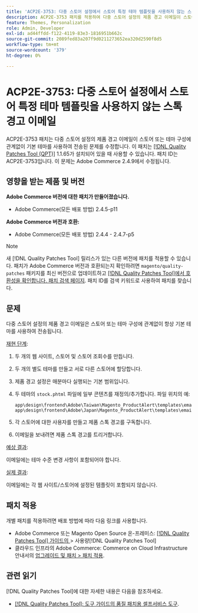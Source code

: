 ```yaml
---
title: 'ACP2E-3753: 다중 스토어 설정에서 스토어 특정 테마 템플릿을 사용하지 않는 스톡 경고 이메일'
description: ACP2E-3753 패치를 적용하여 다중 스토어 설정의 제품 경고 이메일이 스토어 또는 테마 구성에 관계없이 기본 테마를 사용하여 항상 전송되는 Adobe Commerce 문제를 해결합니다.
feature: Themes, Personalization
role: Admin, Developer
exl-id: ad44ffdd-f122-4119-83e3-1816951b662c
source-git-commit: 2089fed83a207f9d0211273652ea320d2590f8d5
workflow-type: tm+mt
source-wordcount: '379'
ht-degree: 0%

---
```


# ACP2E-3753: 다중 스토어 설정에서 스토어 특정 테마 템플릿을 사용하지 않는 스톡 경고 이메일

ACP2E-3753 패치는 다중 스토어 설정의 제품 경고 이메일이 스토어 또는 테마 구성에 관계없이 기본 테마를 사용하여 전송된 문제를 수정합니다. 이 패치는 [[!DNL Quality Patches Tool (QPT)]](/help/tools/quality-patches-tool/quality-patches-tool-to-self-serve-quality-patches.md) 1.1.65가 설치되어 있을 때 사용할 수 있습니다. 패치 ID는 ACP2E-3753입니다. 이 문제는 Adobe Commerce 2.4.9에서 수정됩니다.

## 영향을 받는 제품 및 버전

**Adobe Commerce 버전에 대한 패치가 만들어졌습니다.**

* Adobe Commerce(모든 배포 방법) 2.4.5-p11

**Adobe Commerce 버전과 호환:**

* Adobe Commerce(모든 배포 방법) 2.4.4 - 2.4.7-p5

>[!NOTE]
>
>새 [!DNL Quality Patches Tool] 릴리스가 있는 다른 버전에 패치를 적용할 수 있습니다. 패치가 Adobe Commerce 버전과 호환되는지 확인하려면 `magento/quality-patches` 패키지를 최신 버전으로 업데이트하고 [[!DNL Quality Patches Tool]에서 호환성을 확인합니다. 패치 검색 페이지](https://experienceleague.adobe.com/tools/commerce-quality-patches/index.html?lang=ko). 패치 ID를 검색 키워드로 사용하여 패치를 찾습니다.

## 문제

다중 스토어 설정의 제품 경고 이메일은 스토어 또는 테마 구성에 관계없이 항상 기본 테마를 사용하여 전송됩니다.

<u>재현 단계</u>:

1. 두 개의 웹 사이트, 스토어 및 스토어 조회수를 만듭니다.
1. 두 개의 별도 테마를 만들고 서로 다른 스토어에 할당합니다.
1. 제품 경고 설정은 매분마다 실행되는 기본 범위입니다.
1. 두 테마의 `stock.phtml` 파일에 일부 콘텐츠를 재정의/추가합니다. 파일 위치의 예:

   ```
   app\design\frontend\Adobe\Taiwan\Magento_ProductAlert\templates\email\stock.phtml
   app\design\frontend\Adobe\Japan\Magento_ProductAlert\templates\email\stock.phtml
   ```

1. 각 스토어에 대한 사용자를 만들고 제품 스톡 경고를 구독합니다.
1. 이메일을 보내려면 제품 스톡 경고를 트리거합니다.

<u>예상 결과</u>:

이메일에는 테마 수준 변경 사항이 포함되어야 합니다.

<u>실제 결과</u>:

이메일에는 각 웹 사이트/스토어에 설정된 템플릿이 포함되지 않습니다.

## 패치 적용

개별 패치를 적용하려면 배포 방법에 따라 다음 링크를 사용합니다.

* Adobe Commerce 또는 Magento Open Source 온-프레미스: [[!DNL Quality Patches Tool]  가이드의 ](/help/tools/quality-patches-tool/usage.md)> 사용량[!DNL Quality Patches Tool]
* 클라우드 인프라의 Adobe Commerce: Commerce on Cloud Infrastructure 안내서의 [업그레이드 및 패치 > 패치 적용](https://experienceleague.adobe.com/docs/commerce-cloud-service/user-guide/develop/upgrade/apply-patches.html?lang=ko).

## 관련 읽기

[!DNL Quality Patches Tool]에 대한 자세한 내용은 다음을 참조하세요.

* [[!DNL Quality Patches Tool]: 도구 가이드의 품질 패치용 셀프서비스 도구](/help/tools/quality-patches-tool/quality-patches-tool-to-self-serve-quality-patches.md).
